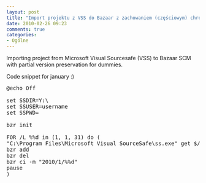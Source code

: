 ```yaml
---
layout: post
title: "Import projektu z VSS do Bazaar z zachowaniem (częściowym) chronologii zmian"
date: 2010-02-26 09:23
comments: true
categories:
- Ogólne
---
```

<p>Importing project from Microsoft Visual Sourcesafe (VSS) to Bazaar SCM with partial version preservation for dummies.</p>
<p>Code snippet for january :)</p>
<p></p>
<p></p>
<pre>
@echo Off<br><br>set SSDIR=Y:\<br>set SSUSER=username<br>set SSPWD=<br><br>bzr init<br><br>FOR /L %%d in (1, 1, 31) do (<br>"C:\Program Files\Microsoft Visual SourceSafe\ss.exe" get $/Project -R -GTU -Vd2010/1/%%d<br>bzr add<br>bzr del<br>bzr ci -m "2010/1/%%d"<br>pause<br>)<br>
</pre>
<p>
<p></p>
		